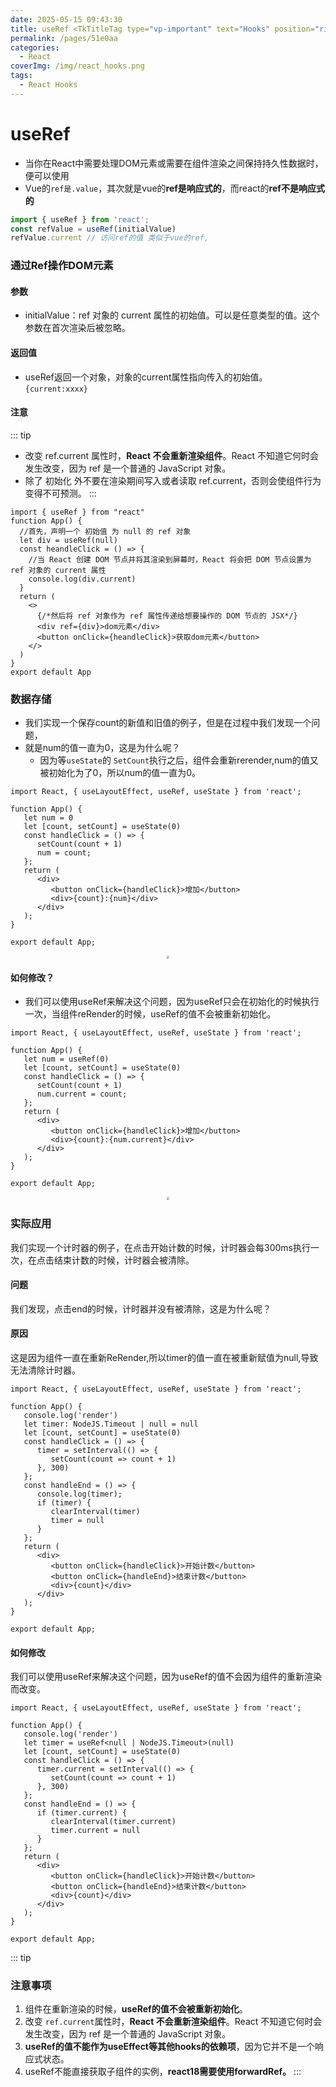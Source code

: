 ```yaml
---
date: 2025-05-15 09:43:30
title: useRef <TkTitleTag type="vp-important" text="Hooks" position="right" />
permalink: /pages/51e0aa
categories:
  - React
coverImg: /img/react_hooks.png
tags:
  - React Hooks
---
```

# useRef

- 当你在React中需要处理DOM元素或需要在组件渲染之间保持持久性数据时，便可以使用
- Vue的`ref是.value`，其次就是vue的**ref是响应式的**，而react的**ref不是响应式的**

```ts [index.ts]
import { useRef } from 'react';
const refValue = useRef(initialValue)
refValue.current // 访问ref的值 类似于vue的ref,
```

### 通过Ref操作DOM元素

#### 参数

- initialValue：ref 对象的 current 属性的初始值。可以是任意类型的值。这个参数在首次渲染后被忽略。

#### 返回值

- useRef返回一个对象，对象的current属性指向传入的初始值。 `{current:xxxx}`

#### 注意
::: tip
- 改变 ref.current 属性时，**React 不会重新渲染组件**。React 不知道它何时会发生改变，因为 ref 是一个普通的 JavaScript 对象。
- 除了 初始化 外不要在渲染期间写入或者读取 ref.current，否则会使组件行为变得不可预测。
:::
```tsx [index.react]
import { useRef } from "react"
function App() {
  //首先，声明一个 初始值 为 null 的 ref 对象
  let div = useRef(null)
  const heandleClick = () => {
    //当 React 创建 DOM 节点并将其渲染到屏幕时，React 将会把 DOM 节点设置为 ref 对象的 current 属性
    console.log(div.current)
  }
  return (
    <>
      {/*然后将 ref 对象作为 ref 属性传递给想要操作的 DOM 节点的 JSX*/}
      <div ref={div}>dom元素</div>
      <button onClick={heandleClick}>获取dom元素</button>
    </>
  )
}
export default App
```

### 数据存储

- 我们实现一个保存count的新值和旧值的例子，但是在过程中我们发现一个问题，
- 就是num的值一直为0，这是为什么呢？
  - 因为等`useState`的 `SetCount`执行之后，组件会重新rerender,num的值又被初始化为了0，所以num的值一直为0。

```tsx [index.react]
import React, { useLayoutEffect, useRef, useState } from 'react';

function App() {
   let num = 0
   let [count, setCount] = useState(0)
   const handleClick = () => {
      setCount(count + 1)
      num = count;
   };
   return (
      <div>
         <button onClick={handleClick}>增加</button>
         <div>{count}:{num}</div>
      </div>
   );
}

export default App;
```

<div style="display:flex; justify-content:center">
<img src="https://message163.github.io/react-docs/assets/useRef-1.11CTWAIZ.png" style="zoom:30%;" />
</div>

#### 如何修改？

- 我们可以使用useRef来解决这个问题，因为useRef只会在初始化的时候执行一次，当组件reRender的时候，useRef的值不会被重新初始化。

```tsx [index.react]
import React, { useLayoutEffect, useRef, useState } from 'react';

function App() {
   let num = useRef(0)
   let [count, setCount] = useState(0)
   const handleClick = () => {
      setCount(count + 1)
      num.current = count;
   };
   return (
      <div>
         <button onClick={handleClick}>增加</button>
         <div>{count}:{num.current}</div>
      </div>
   );
}

export default App;
```
<div style="display:flex; justify-content:center;margin-bottom:5%">
<img src="https://message163.github.io/react-docs/assets/useRef-2.DI8GZ-S7.png" style="zoom:30%" />
</div>

### 实际应用

我们实现一个计时器的例子，在点击开始计数的时候，计时器会每300ms执行一次，在点击结束计数的时候，计时器会被清除。

#### 问题

我们发现，点击end的时候，计时器并没有被清除，这是为什么呢？

#### 原因

这是因为组件一直在重新ReRender,所以timer的值一直在被重新赋值为null,导致无法清除计时器。

```tsx [index.react]
import React, { useLayoutEffect, useRef, useState } from 'react';

function App() {
   console.log('render')
   let timer: NodeJS.Timeout | null = null
   let [count, setCount] = useState(0)
   const handleClick = () => {
      timer = setInterval(() => {
         setCount(count => count + 1)
      }, 300)
   };
   const handleEnd = () => {
      console.log(timer);
      if (timer) {
         clearInterval(timer)
         timer = null
      }
   };
   return (
      <div>
         <button onClick={handleClick}>开始计数</button>
         <button onClick={handleEnd}>结束计数</button>
         <div>{count}</div>
      </div>
   );
}

export default App;
```

#### 如何修改

我们可以使用useRef来解决这个问题，因为useRef的值不会因为组件的重新渲染而改变。

```tsx [index.react]
import React, { useLayoutEffect, useRef, useState } from 'react';

function App() {
   console.log('render')
   let timer = useRef<null | NodeJS.Timeout>(null)
   let [count, setCount] = useState(0)
   const handleClick = () => {
      timer.current = setInterval(() => {
         setCount(count => count + 1)
      }, 300)
   };
   const handleEnd = () => {
      if (timer.current) {
         clearInterval(timer.current)
         timer.current = null
      }
   };
   return (
      <div>
         <button onClick={handleClick}>开始计数</button>
         <button onClick={handleEnd}>结束计数</button>
         <div>{count}</div>
      </div>
   );
}

export default App;
```
::: tip
### 注意事项

1. 组件在重新渲染的时候，**useRef的值不会被重新初始化**。
2. 改变 `ref.current`属性时，**React 不会重新渲染组件**。React 不知道它何时会发生改变，因为 ref 是一个普通的 JavaScript 对象。
3. **useRef的值不能作为useEffect等其他hooks的依赖项**，因为它并不是一个响应式状态。
4. useRef不能直接获取子组件的实例，**react18需要使用forwardRef。**
:::



